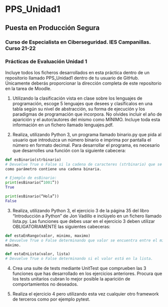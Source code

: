# PPS_Unidad1

## Puesta en Producción Segura
### Curso de Especialista en Ciberseguridad. IES Campanillas. Curso 21-22
### Prácticas de Evaluación Unidad 1

Incluye todos los ficheros desarrollados en esta práctica dentro de un repositorio llamado
PPS_Unidad1 dentro de tu usuario de GitHub. Únicamente deberás proporcionar la dirección
completa de este repositorio en la tarea de Moodle.

1. Utilizando la clasificación vista en clase sobre los lenguajes de programación, escoge 5
lenguajes que desees y clasifícalos en una tabla según su nivel de abstracción, su forma
de ejecución y los paradigmas de programación que incorpora. No olvides incluir el
año de aparición y el autor/autores del mismo como MÍNIMO. Incluye toda esta
información en un fichero llamado lenguajes.pdf.

2. Realiza, utilizando Python 3, un programa llamado binario.py que pida al usuario que
introduzca un número binario e imprima por pantalla el número en formato decimal.
Para desarrollar el programa, es necesario que desarrolles una función con la
siguiente cabecera:

``` Python
def esBinario(strbinario)
# Devuelve True o False si la cadena de caracteres (strbinario) que se ha pasado
como parámetro contiene una cadena binaria.

# Ejemplo de esBinario:
print(esBinario(“1001”))
True

print(esBinario(“Hola”))
False
```

3. Realiza, utilizando Python 3, el ejercicio 3 de la página 35 del libro “Introducción a
Python” de Jon Vadillo e inclúyelo en un fichero llamado lista.py. Las funciones que
debes usar en el ejercicio 3 deben utilizar OBLIGATORIAMENTE las siguientes
cabeceras:

```Python
def estaEnRango(valor, minimo, maximo)
# Devuelve True o False determinando que valor se encuentra entre el mínimo y el
máximo.

def estaEnLista(valor, lista)
# Devuelve True o False determinando si el valor está en la lista.
```

4. Crea una suite de tests mediante UnitTest que comprueben las 3 funciones que has
desarrollado en los ejercicios anteriores. Procura que los tests unitarios cubran lo
mejor posible la aparición de comportamientos no deseados.

5. Realiza el ejercicio 4 pero utilizando esta vez cualquier otro framework de terceros
como por ejemplo pytest.
